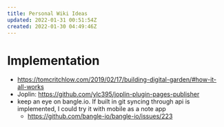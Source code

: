 ```yaml
---
title: Personal Wiki Ideas
updated: 2022-01-31 00:51:54Z
created: 2022-01-30 04:49:46Z
---
```


# Implementation

- https://tomcritchlow.com/2019/02/17/building-digital-garden/#how-it-all-works
- Joplin: https://github.com/ylc395/joplin-plugin-pages-publisher
- keep an eye on bangle.io. If built in git syncing through api is implemented, I could try it with mobile as a note app
  - https://github.com/bangle-io/bangle-io/issues/223
